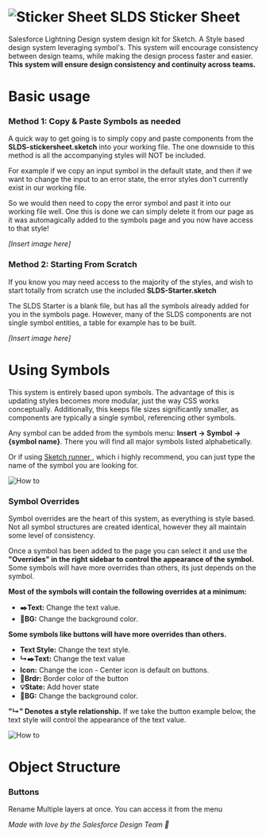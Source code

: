 ![Sticker Sheet](https://c1.staticflickr.com/1/688/33320753446_390dd106c6_h.jpg)
SLDS Sticker Sheet
========
Salesforce Lightning Design system design kit for Sketch. A Style based design system leveraging symbol's. This system will encourage consistency between design teams, while making the design process faster and easier.
**This system will ensure design consistency and continuity across teams.**

# Basic usage

### **Method 1:** Copy &amp; Paste Symbols as needed
A quick way to get going is to simply copy and paste components from the **SLDS-stickersheet.sketch** into your working file. The one downside to this method is all the accompanying styles will NOT be included.

For example if we copy an input symbol in the default state, and then if we want to change the input to an error state, the error styles don't currently exist in our working file.

So we would then need to copy the error symbol and past it into our working file well. One this is done we can simply delete it from our page as it was automagically added to the symbols page and you now have access to that style!

*[Insert image here]*


### **Method 2:** Starting From Scratch
If you know you may need access to the majority of the styles, and wish to start totally from scratch use the included **SLDS-Starter.sketch**

The SLDS Starter is a blank file, but has all the symbols already added for you in the symbols page. However, many of the SLDS components are not single symbol entities, a table for example has to be built.

*[Insert image here]*

# Using Symbols
This system is entirely based upon symbols. The advantage of this is updating styles becomes more modular, just the way CSS works conceptually. Additionally, this keeps file sizes significantly smaller, as components are typically a single symbol, referencing other symbols.

Any symbol can be added from the symbols menu:
**Insert -> Symbol -> {symbol name}**.
There you will find all major symbols listed alphabetically.

Or if using [Sketch runner ](http://sketchrunner.com/), which i highly recommend, you can just type the name of the symbol you are looking for.

![How to](http://bradysammons.com/SLDS_images/symbols-menu.png)


### Symbol Overrides
Symbol overrides are the heart of this system, as everything is style based. Not all symbol structures are created identical, however they all maintain some level of consistency.

Once a symbol has been added to the page you can select it and use the **"Overrides" in the right sidebar to control the appearance of the symbol.** Some symbols will have more overrides than others, its just depends on the symbol.

**Most of the symbols will contain the following overrides at a minimum:**
- **:black_nib:Text:** Change the text value.
- **:art:BG:** Change the background color.

**Some symbols like buttons will have more overrides than others.**
- **Text Style:** Change the text style.
- **↳:black_nib:Text:** Change the text value
- **Icon:** Change the icon - Center icon is default on buttons.
- **:triangular_ruler:Brdr:** Border color of the button
- **:bulb:State:** Add hover state
- **:art:BG:** Change the background color.

**"↳" Denotes a style relationship.** If we take the button example below, the text style will control the appearance of the text value.

![How to](http://bradysammons.com/SLDS_images/howTo.gif)

# Object Structure

### Buttons
Rename Multiple layers at once. You can access it from the menu

*Made with love by the Salesforce Design Team :gift_heart:*
